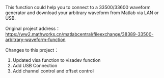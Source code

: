 This function could help you to connect to a 33500/33600 waveform generator and download your arbitrary waveform from Matlab via LAN or USB.

Original project address：https://ww2.mathworks.cn/matlabcentral/fileexchange/38389-33500-arbitrary-waveform-function

Changes to this project：

1. Updated visa function to visadev function
2. Add USB Connection
3. Add channel control and offset control
